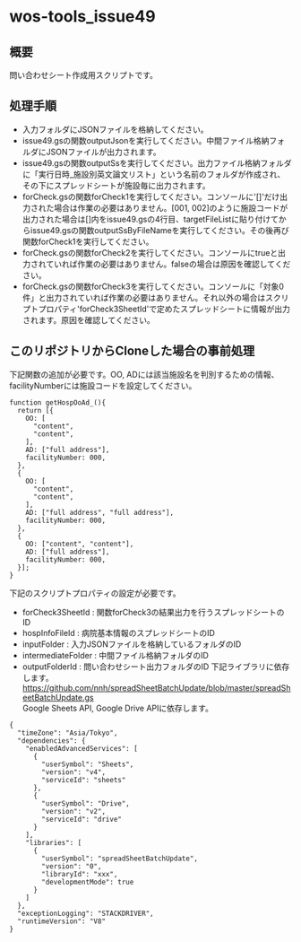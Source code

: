 # wos-tools_issue49
## 概要
問い合わせシート作成用スクリプトです。
## 処理手順
- 入力フォルダにJSONファイルを格納してください。
- issue49.gsの関数outputJsonを実行してください。中間ファイル格納フォルダにJSONファイルが出力されます。
- issue49.gsの関数outputSsを実行してください。出力ファイル格納フォルダに「実行日時_施設別英文論文リスト」という名前のフォルダが作成され、その下にスプレッドシートが施設毎に出力されます。
- forCheck.gsの関数forCheck1を実行してください。コンソールに'[]'だけ出力された場合は作業の必要はありません。[001, 002]のように施設コードが出力された場合は[]内をissue49.gsの4行目、targetFileListに貼り付けてからissue49.gsの関数outputSsByFileNameを実行してください。その後再び関数forCheck1を実行してください。
- forCheck.gsの関数forCheck2を実行してください。コンソールにtrueと出力されていれば作業の必要はありません。falseの場合は原因を確認してください。
- forCheck.gsの関数forCheck3を実行してください。コンソールに「対象0件」と出力されていれば作業の必要はありません。それ以外の場合はスクリプトプロパティ'forCheck3SheetId'で定めたスプレッドシートに情報が出力されます。原因を確認してください。
## このリポジトリからCloneした場合の事前処理
下記関数の追加が必要です。OO, ADには該当施設名を判別するための情報、facilityNumberには施設コードを設定してください。   
```
function getHospOoAd_(){
  return [{
    OO: [
      "content",
      "content",
    ],
    AD: ["full address"],
    facilityNumber: 000,
  },
  {
    OO: [
      "content",
      "content",
    ],
    AD: ["full address", "full address"],
    facilityNumber: 000,
  },
  {
    OO: ["content", "content"],
    AD: ["full address"],
    facilityNumber: 000,
  }];
}
```
下記のスクリプトプロパティの設定が必要です。  
- forCheck3SheetId : 関数forCheck3の結果出力を行うスプレッドシートのID
- hospInfoFileId : 病院基本情報のスプレッドシートのID
- inputFolder : 入力JSONファイルを格納しているフォルダのID
- intermediateFolder : 中間ファイル格納フォルダのID
- outputFolderId : 問い合わせシート出力フォルダのID
下記ライブラリに依存します。
https://github.com/nnh/spreadSheetBatchUpdate/blob/master/spreadSheetBatchUpdate.gs  
Google Sheets API, Google Drive APIに依存します。
```
{
  "timeZone": "Asia/Tokyo",
  "dependencies": {
    "enabledAdvancedServices": [
      {
        "userSymbol": "Sheets",
        "version": "v4",
        "serviceId": "sheets"
      },
      {
        "userSymbol": "Drive",
        "version": "v2",
        "serviceId": "drive"
      }
    ],
    "libraries": [
      {
        "userSymbol": "spreadSheetBatchUpdate",
        "version": "0",
        "libraryId": "xxx",
        "developmentMode": true
      }
    ]
  },
  "exceptionLogging": "STACKDRIVER",
  "runtimeVersion": "V8"
}
```
